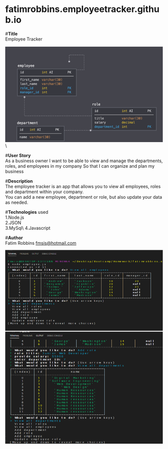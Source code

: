 # fatimrobbins.employeetracker.github.io
#**Title** \
Employee Tracker

<img src="Screenshot5.png" alt="Screenshot of app"> \

#**User Story** \
As a business owner
I want to be able to view and manage the departments, roles, and employees in my company
So that I can organize and plan my business

#**Description** \
The employee tracker is an app that allows you to view all employees, roles and department within your company. \
You can add a new employee, department or role, but also update your data as needed.

#**Technologies** used \
1.Node.js \
2.JSON \
3.MySql\ 
4.Javascript 

#**Author**\
Fatim Robbins fmsis@hotmail.com 

<img src="Screenshot2.png" alt="Screenshot of app">

<img src="Screenshot4.png" alt="Screenshot of app">



